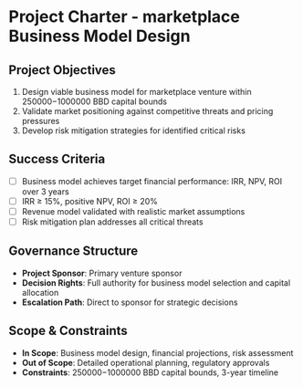 # Project Charter - marketplace Business Model Design

## Project Objectives

1. Design viable business model for marketplace venture within $250000-$1000000 BBD capital bounds
2. Validate market positioning against competitive threats and pricing pressures
3. Develop risk mitigation strategies for identified critical risks

## Success Criteria

- [ ] Business model achieves target financial performance: IRR, NPV, ROI over 3 years
- [ ] IRR ≥ 15%, positive NPV, ROI ≥ 20%
- [ ] Revenue model validated with realistic market assumptions
- [ ] Risk mitigation plan addresses all critical threats

## Governance Structure

- **Project Sponsor**: Primary venture sponsor
- **Decision Rights**: Full authority for business model selection and capital allocation
- **Escalation Path**: Direct to sponsor for strategic decisions

## Scope & Constraints

- **In Scope**: Business model design, financial projections, risk assessment
- **Out of Scope**: Detailed operational planning, regulatory approvals
- **Constraints**: $250000-$1000000 BBD capital bounds, 3-year timeline
